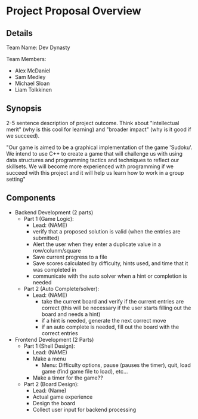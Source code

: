 # Project Proposal Overview

## Details
Team Name: Dev Dynasty

Team Members:

* Alex McDaniel
* Sam Medley 
* Michael Sloan
* Liam Tolkkinen

## Synopsis
2-5 sentence description of project outcome. Think about "intellectual merit" (why is this cool for learning) and "broader impact" (why is it good if we succeed).

"Our game is aimed to be a graphical implementation of the game 'Sudoku'. We intend to use C++ to
create a game that will challenge us with using data structures and programming tactics and techniques to reflect our skillsets.
We will become more experienced with programming if we succeed with this project and it will help us learn how to work in a group setting"

## Components
* Backend Development (2 parts)
  * Part 1 (Game Logic):
      * Lead: (NAME)
      - verify that a proposed solution is valid (when the entries are submitted)
      - Alert the user when they enter a duplicate value in a row/colunm/square
      - Save current progress to a file
      - Save scores calculated by difficulty, hints used, and time that it was completed in
      - communicate with the auto solver when a hint or completion is needed
  * Part 2 (Auto Complete/solver):
  	* Lead: (NAME)
      - take the current board and verify if the current entries are correct
      	(this will be necessary if the user starts filling out the board and needs a hint)
      - if a hint is needed, generate the next correct move
      - if an auto complete is needed, fill out the board with the correct entries
* Frontend Development (2 Parts)
  * Part 1 (Shell Design):
      - Lead: (NAME)
      - Make a menu
      	- Menu: Difficulty options, pause (pauses the timer), quit, load game (find game file to load), etc...
      - Make a timer for the game??
  * Part 2 (Board Design):
      - Lead: (Name)
      - Actual game experience
      - Design the board
      - Collect user input for backend processing

